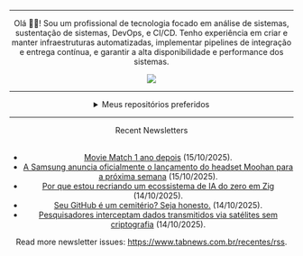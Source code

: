 <div align="center">
<hr>
<p>Olá 👋🏾! Sou um profissional de tecnologia focado em análise de sistemas, sustentação de sistemas, DevOps, e CI/CD. Tenho experiência em criar e manter infraestruturas automatizadas, implementar pipelines de integração e entrega contínua, e garantir a alta disponibilidade e performance dos sistemas.</p>
  <img src="https://media.giphy.com/media/yAGIvCiwPJn5C/giphy.gif">
<hr>
  <details>
  <summary>Meus repositórios preferidos</summary>
  <br />
  Alguns dos meus melhores repositórios:
  <br />
<br />
  <ul><li><a href=https://github.com/commitgeist/aluratube target="_blank" rel="noopener noreferrer">commitgeist/aluratube</a> (<b>0</b> ✨ and <b>0</b> 🍴): Aluratube - Desenvolvido durante a imersão React da Alura no final de 2022</li><li><a href=https://github.com/commitgeist/nlw-ia target="_blank" rel="noopener noreferrer">commitgeist/nlw-ia</a> (<b>0</b> ✨ and <b>0</b> 🍴): Projeto desenvolvido durante a NLW IA - Usando a API da OPENAI</li><li><a href=https://github.com/commitgeist/nlw-journey-ia target="_blank" rel="noopener noreferrer">commitgeist/nlw-journey-ia</a> (<b>0</b> ✨ and <b>0</b> 🍴): NLW IA - Agent de viagens usando python + langchain + GPT</li>
<li>More coming soon :).</li>
</ul>
  </details>
  <hr/>
    <summary>Recent Newsletters</summary>
  <br />
  <ul>
    <li><a href=https://www.tabnews.com.br/dnts0/movie-match-1-ano-depois target="_blank" rel="noopener noreferrer">Movie Match 1 ano depois</a> (15/10/2025).</li><li><a href=https://www.tabnews.com.br/opabloedu/a-samsung-anuncia-oficialmente-o-lancamento-do-headset-moohan-para-a-proxima-semana target="_blank" rel="noopener noreferrer">A Samsung anuncia oficialmente o lançamento do headset Moohan para a próxima semana</a> (15/10/2025).</li><li><a href=https://www.tabnews.com.br/Herograme/por-que-estou-recriando-um-ecossistema-de-ia-do-zero-em-zig target="_blank" rel="noopener noreferrer">Por que estou recriando um ecossistema de IA do zero em Zig</a> (14/10/2025).</li><li><a href=https://www.tabnews.com.br/muitocode/seu-github-e-um-cemiterio-seja-honesto target="_blank" rel="noopener noreferrer">Seu GitHub é um cemitério? Seja honesto.</a> (14/10/2025).</li><li><a href=https://www.tabnews.com.br/NewsletterOficial/pesquisadores-interceptam-dados-transmitidos-via-satelites-sem-criptografia target="_blank" rel="noopener noreferrer">Pesquisadores interceptam dados transmitidos via satélites sem criptografia</a> (14/10/2025).</li>
  </ul>
<p>Read more newsletter issues: <a href="https://www.tabnews.com.br/recentes/rss">https://www.tabnews.com.br/recentes/rss</a>.</p>
  </details>
